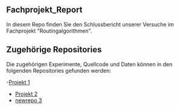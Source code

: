 ## Fachprojekt_Report

In diesem Repo finden Sie den Schlussbericht unserer Versuche im Fachprojekt "Routingalgorithmen".
## Zugehörige Repositories
Die zugehörigen Experimente, Quellcode und Daten können in den folgenden Repositories gefunden werden:

-[Projekt 1](https://github.com/ziadat69/Routingalgo_G3)
- [Projekt 2](https://github.com/ziadat69/fachpro2)
- [newrepo 3](https://github.com/useruser300/Fachprojekt-Routingalgorithmen)

